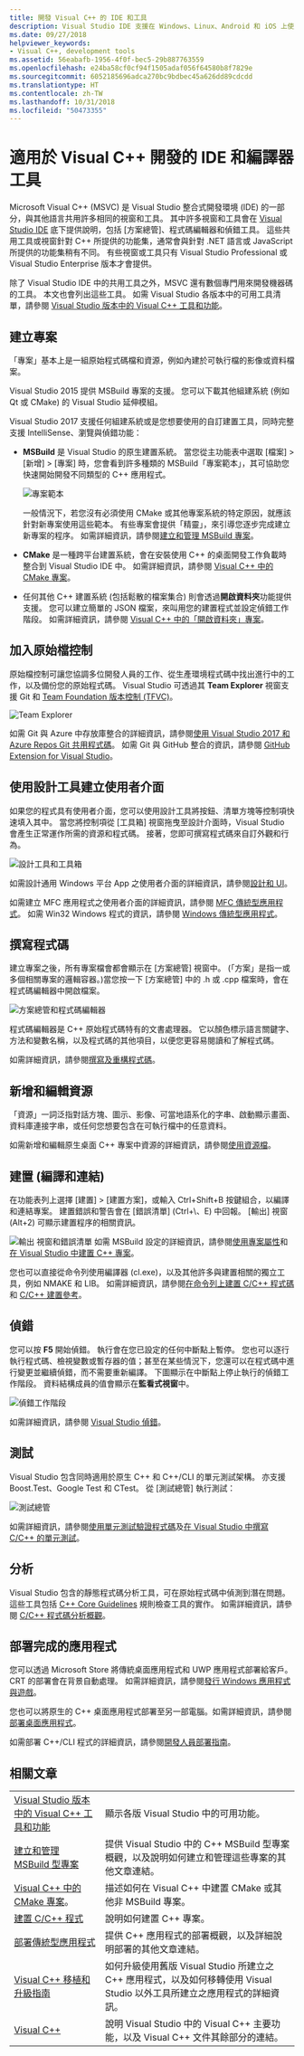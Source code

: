 ```yaml
---
title: 開發 Visual C++ 的 IDE 和工具
description: Visual Studio IDE 支援在 Windows、Linux、Android 和 iOS 上使用程式碼編輯器、偵錯工具、測試架構、靜態分析器和其他程式設計工具以進行 C++ 開發。
ms.date: 09/27/2018
helpviewer_keywords:
- Visual C++, development tools
ms.assetid: 56eabafb-1956-4f0f-bec5-29b887763559
ms.openlocfilehash: e24ba58cf0cf94f1505adaf056f64580b8f7829e
ms.sourcegitcommit: 6052185696adca270bc9bdbec45a626dd89cdcdd
ms.translationtype: HT
ms.contentlocale: zh-TW
ms.lasthandoff: 10/31/2018
ms.locfileid: "50473355"
---
```

# <a name="ide-and-compiler-tools-for-visual-c-development"></a>適用於 Visual C++ 開發的 IDE 和編譯器工具

Microsoft Visual C++ (MSVC) 是 Visual Studio 整合式開發環境 (IDE) 的一部分，與其他語言共用許多相同的視窗和工具。 其中許多視窗和工具會在 [Visual Studio IDE](/visualstudio/ide/visual-studio-ide) 底下提供說明，包括 [方案總管]、程式碼編輯器和偵錯工具。 這些共用工具或視窗針對 C++ 所提供的功能集，通常會與針對 .NET 語言或 JavaScript 所提供的功能集稍有不同。 有些視窗或工具只有 Visual Studio Professional 或 Visual Studio Enterprise 版本才會提供。

除了 Visual Studio IDE 中的共用工具之外，MSVC 還有數個專門用來開發機器碼的工具。 本文也會列出這些工具。 如需 Visual Studio 各版本中的可用工具清單，請參閱 [Visual Studio 版本中的 Visual C++ 工具和功能](visual-cpp-tools-and-features-in-visual-studio-editions.md)。

## <a name="create-projects"></a>建立專案

「專案」基本上是一組原始程式碼檔和資源，例如內建於可執行檔的影像或資料檔案。

Visual Studio 2015 提供 MSBuild 專案的支援。 您可以下載其他組建系統 (例如 Qt 或 CMake) 的 Visual Studio 延伸模組。

Visual Studio 2017 支援任何組建系統或是您想要使用的自訂建置工具，同時完整支援 IntelliSense、瀏覽與偵錯功能：

- **MSBuild** 是 Visual Studio 的原生建置系統。 當您從主功能表中選取 [檔案] > [新增] > [專案] 時，您會看到許多種類的 MSBuild「專案範本」，其可協助您快速開始開發不同類型的 C++ 應用程式。

   ![專案範本](media/vs2017-new-project.png "Visual Studio 2017 [新增專案] 對話方塊")

   一般情況下，若您沒有必須使用 CMake 或其他專案系統的特定原因，就應該針對新專案使用這些範本。 有些專案會提供「精靈」，來引導您逐步完成建立新專案的程序。 如需詳細資訊，請參閱[建立和管理 MSBuild 專案](creating-and-managing-visual-cpp-projects.md)。

- **CMake** 是一種跨平台建置系統，會在安裝使用 C++ 的桌面開發工作負載時整合到 Visual Studio IDE 中。 如需詳細資訊，請參閱 [Visual C++ 中的 CMake 專案](cmake-tools-for-visual-cpp.md)。
- 任何其他 C++ 建置系統 (包括鬆散的檔案集合) 則會透過**開啟資料夾**功能提供支援。 您可以建立簡單的 JSON 檔案，來叫用您的建置程式並設定偵錯工作階段。 如需詳細資訊，請參閱 [Visual C++ 中的「開啟資料夾」專案](non-msbuild-projects.md)。

## <a name="add-to-source-control"></a>加入原始檔控制

原始檔控制可讓您協調多位開發人員的工作、從生產環境程式碼中找出進行中的工作，以及備份您的原始程式碼。 Visual Studio 可透過其 **Team Explorer** 視窗支援 Git 和 [Team Foundation 版本控制 \(TFVC\)](/azure/devops/repos/tfvc/)。

![Team Explorer](media/vs2017-team-explorer.png "Visual Studio 2017 Team Explorer")

如需 Git 與 Azure 中存放庫整合的詳細資訊，請參閱[使用 Visual Studio 2017 和 Azure Repos Git 共用程式碼](/azure/devops/repos/git/share-your-code-in-git-vs-2017)。 如需 Git 與 GitHub 整合的資訊，請參閱 [GitHub Extension for Visual Studio](https://visualstudio.github.com/)。

## <a name="create-user-interfaces-with-designers"></a>使用設計工具建立使用者介面

如果您的程式具有使用者介面，您可以使用設計工具將按鈕、清單方塊等控制項快速填入其中。 當您將控制項從 [工具箱] 視窗拖曳至設計介面時，Visual Studio 會產生正常運作所需的資源和程式碼。 接著，您即可撰寫程式碼來自訂外觀和行為。

![設計工具和工具箱](media/vs2017-toolbox-designer.png "Visual Studio 2017 工具箱和設計工具")

如需設計通用 Windows 平台 App 之使用者介面的詳細資訊，請參閱[設計和 UI](https://developer.microsoft.com/windows/design)。

如需建立 MFC 應用程式之使用者介面的詳細資訊，請參閱 [MFC 傳統型應用程式](../mfc/mfc-desktop-applications.md)。 如需 Win32 Windows 程式的資訊，請參閱 [Windows 傳統型應用程式](../windows/windows-desktop-applications-cpp.md)。

## <a name="write-code"></a>撰寫程式碼

建立專案之後，所有專案檔會都會顯示在 [方案總管] 視窗中。 (「方案」是指一或多個相關專案的邏輯容器。)當您按一下 [方案總管] 中的 .h 或 .cpp 檔案時，會在程式碼編輯器中開啟檔案。

![方案總管和程式碼編輯器](media/vs2017-solution-explorer-code-editor.png "Visual Studio 2017 方案總管和程式碼編輯器")

程式碼編輯器是 C++ 原始程式碼特有的文書處理器。 它以顏色標示語言關鍵字、方法和變數名稱，以及程式碼的其他項目，以便您更容易閱讀和了解程式碼。

如需詳細資訊，請參閱[撰寫及重構程式碼](writing-and-refactoring-code-cpp.md)。

## <a name="add-and-edit-resources"></a>新增和編輯資源

「資源」一詞泛指對話方塊、圖示、影像、可當地語系化的字串、啟動顯示畫面、資料庫連接字串，或任何您想要包含在可執行檔中的任意資料。

如需新增和編輯原生桌面 C++ 專案中資源的詳細資訊，請參閱[使用資源檔](../windows/working-with-resource-files.md)。

## <a name="build-compile-and-link"></a>建置 (編譯和連結)

在功能表列上選擇 [建置] > [建置方案]，或輸入 Ctrl+Shift+B 按鍵組合，以編譯和連結專案。 建置錯誤和警告會在 [錯誤清單] (Ctrl+\\、E) 中回報。 [輸出] 視窗 (Alt+2) 可顯示建置程序的相關資訊。

![輸出 視窗和錯誤清單](media/vs2017-output-error-list.png "Visual Studio 2017 的輸出視窗和錯誤清單") 如需 MSBuild 設定的詳細資訊，請參閱[使用專案屬性](working-with-project-properties.md)和[在 Visual Studio 中建置 C++ 專案](building-cpp-projects-in-visual-studio.md)。

您也可以直接從命令列使用編譯器 (cl.exe)，以及其他許多與建置相關的獨立工具，例如 NMAKE 和 LIB。 如需詳細資訊，請參閱[在命令列上建置 C/C++ 程式碼](../build/building-on-the-command-line.md)和 [C/C++ 建置參考](../build/reference/c-cpp-building-reference.md)。

## <a name="debug"></a>偵錯

您可以按 **F5** 開始偵錯。 執行會在您已設定的任何中斷點上暫停。 您也可以逐行執行程式碼、檢視變數或暫存器的值；甚至在某些情況下，您還可以在程式碼中進行變更並繼續偵錯，而不需要重新編譯。 下圖顯示在中斷點上停止執行的偵錯工作階段。 資料結構成員的值會顯示在**監看式視窗**中。

![偵錯工作階段](media/vs2017-debug-watch.png "Visual Studio 2017 的偵錯工作階段")

如需詳細資訊，請參閱 [Visual Studio 偵錯](/visualstudio/debugger/debugging-in-visual-studio)。

## <a name="test"></a>測試

Visual Studio 包含同時適用於原生 C++ 和 C++/CLI 的單元測試架構。 亦支援 Boost.Test、Google Test 和 CTest。 從 [測試總管] 執行測試：

![測試總管](media/cpp-test-explorer-passed.png "Visual Studio 2017 測試總管")

如需詳細資訊，請參閱[使用單元測試驗證程式碼](/visualstudio/test/unit-test-your-code)及[在 Visual Studio 中撰寫 C/C++ 的單元測試](/visualstudio/test/writing-unit-tests-for-c-cpp)。

## <a name="analyze"></a>分析

Visual Studio 包含的靜態程式碼分析工具，可在原始程式碼中偵測到潛在問題。 這些工具包括 [C++ Core Guidelines](https://github.com/isocpp/CppCoreGuidelines/blob/master/CppCoreGuidelines.md) 規則檢查工具的實作。 如需詳細資訊，請參閱 [C/C++ 程式碼分析概觀](/visualstudio/code-quality/code-analysis-for-c-cpp-overview)。

## <a name="deploy-completed-applications"></a>部署完成的應用程式

您可以透過 Microsoft Store 將傳統桌面應用程式和 UWP 應用程式部署給客戶。 CRT 的部署會在背景自動處理。 如需詳細資訊，請參閱[發行 Windows 應用程式與遊戲](/windows/uwp/publish/)。

您也可以將原生的 C++ 桌面應用程式部署至另一部電腦。如需詳細資訊，請參閱[部署桌面應用程式](deploying-native-desktop-applications-visual-cpp.md)。

如需部署 C++/CLI 程式的詳細資訊，請參閱[開發人員部署指南](/dotnet/framework/deployment/deployment-guide-for-developers)。

## <a name="related-articles"></a>相關文章

|||
|-|-|
|[Visual Studio 版本中的 Visual C++ 工具和功能](visual-cpp-tools-and-features-in-visual-studio-editions.md)|顯示各版 Visual Studio 中的可用功能。|
|[建立和管理 MSBuild 型專案](creating-and-managing-visual-cpp-projects.md)|提供 Visual Studio 中的 C++ MSBuild 型專案概觀，以及說明如何建立和管理這些專案的其他文章連結。|
|[Visual C++ 中的 CMake 專案](cmake-tools-for-visual-cpp.md)。|描述如何在 Visual C++ 中建置 CMake 或其他非 MSBuild 專案。|
|[建置 C/C++ 程式](../build/building-c-cpp-programs.md)|說明如何建置 C++ 專案。|
|[部署傳統型應用程式](deploying-native-desktop-applications-visual-cpp.md)|提供 C++ 應用程式的部署概觀，以及詳細說明部署的其他文章連結。|
|[Visual C++ 移植和升級指南](../porting/visual-cpp-porting-and-upgrading-guide.md)|如何升級使用舊版 Visual Studio 所建立之 C++ 應用程式，以及如何移轉使用 Visual Studio 以外工具所建立之應用程式的詳細資訊。|
|[Visual C++](../visual-cpp-in-visual-studio.md)|說明 Visual Studio 中的 Visual C++ 主要功能，以及 Visual C++ 文件其餘部分的連結。|
